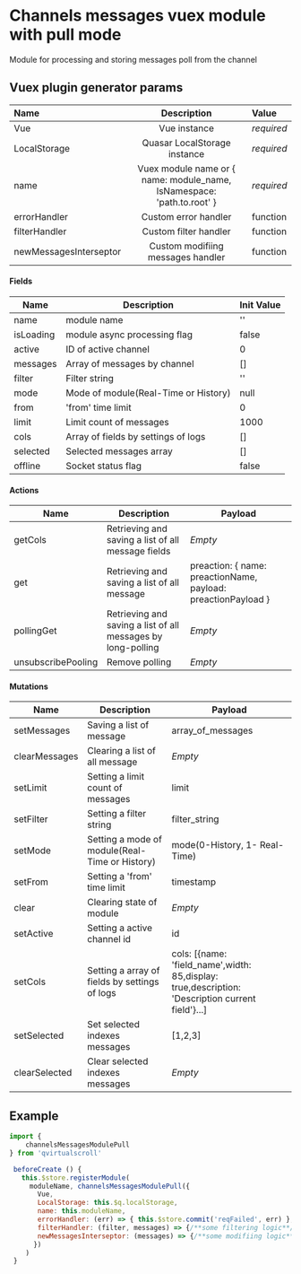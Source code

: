 # Channels messages vuex module with pull mode
Module for processing and storing messages poll from the channel
## Vuex plugin generator params
|Name| Description | Value |
| :-- | :---: | :-- |
|Vue| Vue instance | *required* |
|LocalStorage| Quasar LocalStorage instance | *required* |
|name| Vuex module name or { name: module_name, lsNamespace: 'path.to.root' } | *required* |
|errorHandler| Custom error handler | function |
|filterHandler| Custom filter handler | function |
|newMessagesInterseptor| Custom modifiing messages handler | function |
#### Fields
| Name  |  Description  | Init Value |
|---|---|---|
|name| module name | '' |
|isLoading| module async processing flag | false |
|active| ID of active channel| 0|
|messages| Array of messages by channel| []|
|filter| Filter string| ''|
|mode| Mode of module(Real-Time or History)| null|
|from| 'from' time limit| 0|
|limit| Limit count of messages| 1000|
|cols| Array of fields by settings of logs| []|
|selected| Selected messages array | [] |
|offline| Socket status flag | false |
#### Actions
| Name  |  Description  | Payload |
|---|---|---|
|getCols| Retrieving and saving a list of all message fields| *Empty*|
|get| Retrieving and saving a list of all message| preaction: { name: preactionName, payload: preactionPayload }|
|pollingGet| Retrieving and saving a list of all messages by long-polling| *Empty*|
|unsubscribePooling| Remove polling | *Empty* |
#### Mutations
| Name  |  Description  | Payload |
|---|---|---|
|setMessages| Saving a list of message| array_of_messages|
|clearMessages| Clearing a list of all message| *Empty*|
|setLimit| Setting a limit count of messages| limit|
|setFilter| Setting a filter string| filter_string|
|setMode| Setting a mode of module(Real-Time or History)| mode(0-History, 1- Real-Time)|
|setFrom| Setting a 'from' time limit| timestamp|
|clear| Clearing state of module| *Empty*|
|setActive| Setting a active channel id | id|
|setCols| Setting a array of fields by settings of logs | cols: [{name: 'field_name',width: 85,display: true,description: 'Description current field'}...]|
|setSelected| Set selected indexes messages | [1,2,3] |
|clearSelected| Clear selected indexes messages| *Empty* |

## Example
```javascript
import {
    channelsMessagesModulePull
} from 'qvirtualscroll'

 beforeCreate () {
   this.$store.registerModule(
     moduleName, channelsMessagesModulePull({
       Vue,
       LocalStorage: this.$q.localStorage,
       name: this.moduleName,
       errorHandler: (err) => { this.$store.commit('reqFailed', err) },
       filterHandler: (filter, messages) => {/**some filtering logic**/},
       newMessagesInterseptor: (messages) => {/**some modifiing logic**/}
      })
    )
 }
```

